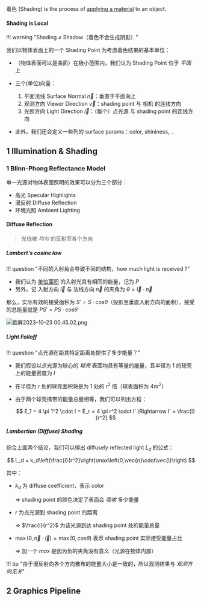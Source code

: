 着色 (Shading) is the process of  <u>applying a material</u> to an object.

#### Shading is Local
!!! warning "Shading $\neq$ Shadow（着色不会生成阴影）"

我们以物体表面上的一个 Shading Point 为考虑着色结果的基本单位：

- （物体表面可以是曲面）在极小范围内，我们认为 Shading Point 位于 *平面* 上
- 三个(单位)向量：

	1. 平面法线 Surface Normal $\vec{n}$：垂直于平面向上
	2. 观测方向 Viewer Direction $\vec{v}$：shading point 与 相机 的连线方向
	3. 光照方向 Light Direction $\vec{l}$：（每个）点光源 与 shading point 的连线方向

- 此外，我们还会定义一些列的 surface params：color, shininess, ..
## 1 Illumination & Shading

### 1 Blinn-Phong Reflectance Model

单一光源对物体表面照明的效果可以分为三个部分：

- 高光 Specular Highlights
- 漫反射 Diffuse Reflection
- 环境光照 Ambient Lighting

#### Diffuse Reflection
> 光线被 *均匀* 的反射至各个方向
##### Lambert's cosine law

!!! question "不同的入射角会导致不同的结构，how much light is received ?"

- 我们认为 <u>单位面积</u> 的入射光具有相同的能量，记为 $P$
- 另外，记 入射方向 $\vec{l}$ 与 法线方向 $\vec{n}$ 的夹角为 $\theta = \vec{l} \cdot \vec{n}$ 

那么，实际有效的接受面积为 $S' = S \cdot cos\theta$（投影至垂直入射方向的面积），接受的总能量就是 $PS'=PS \cdot cos\theta$

![截屏2023-10-23 00.45.02.png](https://img1.imgtp.com/2023/10/23/wQunzd2X.png)

##### Light Falloff

!!! question "点光源在距其特定距离处提供了多少能量？"

- 我们假设以点光源为球心的 *球壳* 表面均具有等量的能量，且半径为 1 的球壳上的能量密度为 $I$
- 在半径为 $r$ 处的球壳面积将是为 1 处的 $r^2$ 倍（球表面积为 $4\pi r^2$）
- 由于两个球壳携带的能量总量相等，我们可以列出方程：

	$$
	E_1 = 4 \pi 1^2 \cdot I = E_r = 4 \pi r^2 \cdot I' \Rightarrow I' = \frac{I}{r^2}
	 $$

##### Lambertian (Diffuse) Shading

综合上面两个结论，我们可以得出 diffusely reflected light $L_d$ 的公式：

$$
L_d = k_d\left(\frac{I}{r^2}\right)\max\left(0,\vec{n}\cdot\vec{l}\right)
$$

其中：

- $k_d$ 为 diffuse coefficient，表示 color 
  
    => shading point 的颜色决定了表面会 *吸收* 多少能量
  
- $r$ 为点光源到 shading point 的距离 
  
    => $\frac{I}{r^2}$ 为该光源到达 shading point 处的能量总量
  
- $\max\left(0,\vec{n}\cdot\vec{l}\right) = \max\left(0,cos\theta\right)$ 表示 shading point 实际接受能量占比
  
	=> 加一个 $max$ 是因为负的夹角没有意义（光源在物体内部）

!!! tip "由于漫反射向各个方向散布的能量大小是一致的，所以观测结果与 *观测方向无关*"

## 2 Graphics Pipeline